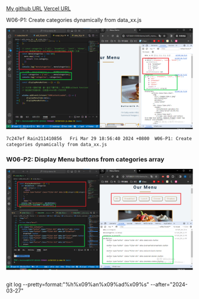 [My github URL](https://github.com/Rain211410856/1121-sweb-211410856)
[Vercel URL](https://1121-sweb-211410856.vercel.app/demo/w05_56_blog/)

W06-P1: Create categories dynamically from data_xx.js
 
![](w06-p1.png)
 
```
7c247ef Rain211410856   Fri Mar 29 18:56:40 2024 +0800  W06-P1: Create categories dynamically from data_xx.js
```
### W06-P2: Display Menu buttons from categories array
 
![](w06-p2.png)

```

```
git log --pretty=format:"%h%x09%an%x09%ad%x09%s" --after="2024-03-27"